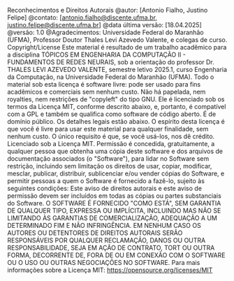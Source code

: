 Reconhecimentos e Direitos Autorais 
@autor: [Antonio Fialho, Justino Felipe] 
@contato: [antonio.fialho@discente.ufma.br, justino.felipe@discente.ufma.br] 
@data última versão: [18.04.2025] 
@versão: 1.0 
@Agradecimentos: Universidade Federal do Maranhão (UFMA), Professor Doutor 
Thales Levi Azevedo Valente, e colegas de curso. 
Copyright/License 
Este material é resultado de um trabalho acadêmico para a disciplina 
TÓPICOS EM ENGENHARIA DA COMPUTAÇÃO II - FUNDAMENTOS DE REDES NEURAIS, sob a orientação do professor Dr. THALES LEVI 
AZEVEDO VALENTE, semestre letivo 2025.1, curso Engenharia da Computação, 
na Universidade Federal do Maranhão (UFMA). Todo o material sob esta licença é 
software livre: pode ser usado para fins acadêmicos e comerciais sem nenhum custo. 
Não há papelada, nem royalties, nem restrições de "copyleft" do tipo GNU. Ele é 
licenciado sob os termos da Licença MIT, conforme descrito abaixo, e, portanto, é 
compatível com a GPL e também se qualifica como software de código aberto. É de 
domínio público. Os detalhes legais estão abaixo. O espírito desta licença é que você 
é livre para usar este material para qualquer finalidade, sem nenhum custo. O único 
requisito é que, se você usá-los, nos dê crédito. 
Licenciado sob a Licença MIT. Permissão é concedida, gratuitamente, a qualquer 
pessoa que obtenha uma cópia deste software e dos arquivos de documentação 
associados (o "Software"), para lidar no Software sem restrição, incluindo sem 
limitação os direitos de usar, copiar, modificar, mesclar, publicar, distribuir, 
sublicenciar e/ou vender cópias do Software, e permitir pessoas a quem o Software 
é fornecido a fazê-lo, sujeito às seguintes condições: 
Este aviso de direitos autorais e este aviso de permissão devem ser incluídos em todas 
as cópias ou partes substanciais do Software. 
O SOFTWARE É FORNECIDO "COMO ESTÁ", SEM GARANTIA DE 
QUALQUER TIPO, EXPRESSA OU IMPLÍCITA, INCLUINDO MAS NÃO SE 
LIMITANDO ÀS GARANTIAS DE COMERCIALIZAÇÃO, ADEQUAÇÃO A UM 
DETERMINADO FIM E NÃO INFRINGÊNCIA. EM NENHUM CASO OS 
AUTORES OU DETENTORES DE DIREITOS AUTORAIS SERÃO 
RESPONSÁVEIS POR QUALQUER RECLAMAÇÃO, DANOS OU OUTRA 
RESPONSABILIDADE, SEJA EM AÇÃO DE CONTRATO, TORT OU OUTRA 
FORMA, DECORRENTE DE, FORA DE OU EM CONEXÃO COM O 
SOFTWARE OU O USO OU OUTRAS NEGOCIAÇÕES NO SOFTWARE. 
Para mais informações sobre a Licença MIT: https://opensource.org/licenses/MIT
